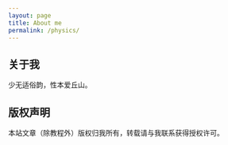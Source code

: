 ```yaml
---
layout: page
title: About me
permalink: /physics/
---
```


## 关于我
少无适俗韵，性本爱丘山。



## 版权声明


本站文章（除教程外）版权归我所有，转载请与我联系获得授权许可。
